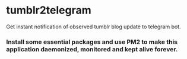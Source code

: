 # tumblr2telegram
Get instant notification of observed tumblr blog update to telegram bot.

### Install some essential packages and use PM2 to make this application daemonized, monitored and kept alive forever.
